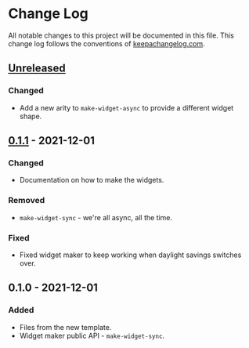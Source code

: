 # Change Log
All notable changes to this project will be documented in this file. This change log follows the conventions of [keepachangelog.com](http://keepachangelog.com/).

## [Unreleased]
### Changed
- Add a new arity to `make-widget-async` to provide a different widget shape.

## [0.1.1] - 2021-12-01
### Changed
- Documentation on how to make the widgets.

### Removed
- `make-widget-sync` - we're all async, all the time.

### Fixed
- Fixed widget maker to keep working when daylight savings switches over.

## 0.1.0 - 2021-12-01
### Added
- Files from the new template.
- Widget maker public API - `make-widget-sync`.

[Unreleased]: https://github.com/Day1/Day1.main/compare/0.1.1...HEAD
[0.1.1]: https://github.com/Day1/Day1.main/compare/0.1.0...0.1.1
